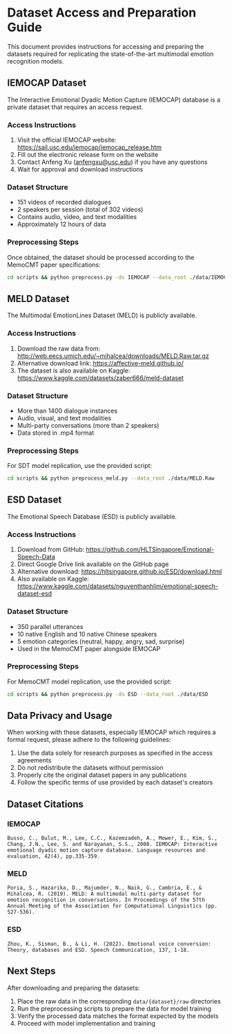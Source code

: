 # Dataset Access and Preparation Guide

This document provides instructions for accessing and preparing the datasets required for replicating the state-of-the-art multimodal emotion recognition models.

## IEMOCAP Dataset

The Interactive Emotional Dyadic Motion Capture (IEMOCAP) database is a private dataset that requires an access request.

### Access Instructions
1. Visit the official IEMOCAP website: https://sail.usc.edu/iemocap/iemocap_release.htm
2. Fill out the electronic release form on the website
3. Contact Anfeng Xu (anfengxu@usc.edu) if you have any questions
4. Wait for approval and download instructions

### Dataset Structure
- 151 videos of recorded dialogues
- 2 speakers per session (total of 302 videos)
- Contains audio, video, and text modalities
- Approximately 12 hours of data

### Preprocessing Steps
Once obtained, the dataset should be processed according to the MemoCMT paper specifications:
```bash
cd scripts && python preprocess.py -ds IEMOCAP --data_root ./data/IEMOCAP_full_release
```

## MELD Dataset

The Multimodal EmotionLines Dataset (MELD) is publicly available.

### Access Instructions
1. Download the raw data from: http://web.eecs.umich.edu/~mihalcea/downloads/MELD.Raw.tar.gz
2. Alternative download link: https://affective-meld.github.io/
3. The dataset is also available on Kaggle: https://www.kaggle.com/datasets/zaber666/meld-dataset

### Dataset Structure
- More than 1400 dialogue instances
- Audio, visual, and text modalities
- Multi-party conversations (more than 2 speakers)
- Data stored in .mp4 format

### Preprocessing Steps
For SDT model replication, use the provided script:
```bash
cd scripts && python preprocess_meld.py --data_root ./data/MELD.Raw
```

## ESD Dataset

The Emotional Speech Database (ESD) is publicly available.

### Access Instructions
1. Download from GitHub: https://github.com/HLTSingapore/Emotional-Speech-Data
2. Direct Google Drive link available on the GitHub page
3. Alternative download: https://hltsingapore.github.io/ESD/download.html
4. Also available on Kaggle: https://www.kaggle.com/datasets/nguyenthanhlim/emotional-speech-dataset-esd

### Dataset Structure
- 350 parallel utterances
- 10 native English and 10 native Chinese speakers
- 5 emotion categories (neutral, happy, angry, sad, surprise)
- Used in the MemoCMT paper alongside IEMOCAP

### Preprocessing Steps
For MemoCMT model replication, use the provided script:
```bash
cd scripts && python preprocess.py -ds ESD --data_root ./data/ESD
```

## Data Privacy and Usage

When working with these datasets, especially IEMOCAP which requires a formal request, please adhere to the following guidelines:

1. Use the data solely for research purposes as specified in the access agreements
2. Do not redistribute the datasets without permission
3. Properly cite the original dataset papers in any publications
4. Follow the specific terms of use provided by each dataset's creators

## Dataset Citations

### IEMOCAP
```
Busso, C., Bulut, M., Lee, C.C., Kazemzadeh, A., Mower, E., Kim, S., Chang, J.N., Lee, S. and Narayanan, S.S., 2008. IEMOCAP: Interactive emotional dyadic motion capture database. Language resources and evaluation, 42(4), pp.335-359.
```

### MELD
```
Poria, S., Hazarika, D., Majumder, N., Naik, G., Cambria, E., & Mihalcea, R. (2019). MELD: A multimodal multi-party dataset for emotion recognition in conversations. In Proceedings of the 57th Annual Meeting of the Association for Computational Linguistics (pp. 527-536).
```

### ESD
```
Zhou, K., Sisman, B., & Li, H. (2022). Emotional voice conversion: Theory, databases and ESD. Speech Communication, 137, 1-18.
```

## Next Steps

After downloading and preparing the datasets:

1. Place the raw data in the corresponding `data/{dataset}/raw` directories
2. Run the preprocessing scripts to prepare the data for model training
3. Verify the processed data matches the format expected by the models
4. Proceed with model implementation and training
